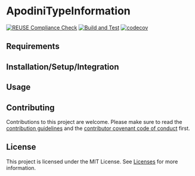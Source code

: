 <!--

This source file is part of the Apodini open source project

SPDX-FileCopyrightText: 2021 Paul Schmiedmayer and the project authors (see CONTRIBUTORS.md) <paul.schmiedmayer@tum.de>

SPDX-License-Identifier: MIT

## How to use this repository
### Template

When creating a new repository, make sure to select this repository as a repository template.

### Customize the repository

Enter your repository-specific configuration
- Replace the "Package.swift", "Sources" and "Tests" folder with your Swift Package
- Enter your project name instead of "ApodiniTemplate" in .jazzy.yml
- Enter the correct test bundle name in the build-and-test.yml file under the "Convert coverage report" step. Most of the time, the name is the name of the project + "PackageTests".
- Update the DocC documentation to reflect the name of the new Swift package and adapt the docs and build and test GitHub Actions where the documentation is generated to the updated names to be sure the DocC generation works as expected 
- Update the README with your information and replace the links to the license with the new repository.
- Update the status badges to point to the GitHub actions of your repository
- If you create a new repository in the Apodini organization, you do not need to add a personal access token named "ACCESS_TOKEN". If you create the repo outside the Apodini organization, you need to create such a token with write access to the repo for all GitHub Actions to work. You will need to give the `ApodiniBot` user write access to the repository.

### ⬆️ Remove everything up to here ⬆️

-->

# ApodiniTypeInformation

[![REUSE Compliance Check](https://github.com/Apodini/ApodiniTypeInformation/actions/workflows/reuseaction.yml/badge.svg)](https://github.com/Apodini/ApodiniTypeInformation/actions/workflows/reuseaction.yml)
[![Build and Test](https://github.com/Apodini/ApodiniTypeInformation/actions/workflows/build-and-test.yml/badge.svg)](https://github.com/Apodini/ApodiniTypeInformation/actions/workflows/build-and-test.yml)
[![codecov](https://codecov.io/gh/Apodini/ApodiniTypeInformation/branch/develop/graph/badge.svg?token=5MMKMPO5NR)](https://codecov.io/gh/Apodini/ApodiniTypeInformation)

## Requirements

## Installation/Setup/Integration

## Usage

## Contributing
Contributions to this project are welcome. Please make sure to read the [contribution guidelines](https://github.com/Apodini/.github/blob/main/CONTRIBUTING.md) and the [contributor covenant code of conduct](https://github.com/Apodini/.github/blob/main/CODE_OF_CONDUCT.md) first.

## License
This project is licensed under the MIT License. See [Licenses](https://github.com/Apodini/ApodiniTypeInformation/blob/develop/LICENSES) for more information.

